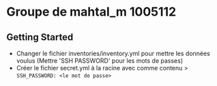 # Groupe de mahtal_m 1005112

## Getting Started
- Changer le fichier inventories/inventory.yml pour mettre les données voulus (Mettre 'SSH PASSWORD' pour les mots de passes)
- Créer le fichier secret.yml à la racine avec comme contenu > `SSH_PASSWORD: <le mot de passe>`
